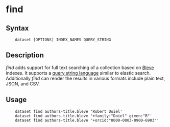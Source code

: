 
# find

## Syntax

```
    dataset [OPTIONS] INDEX_NAMES QUERY_STRING
```

## Description

_find_ adds support for full text searching of a collection based on [Bleve](https://blevesearch.com) indexes.
It supports a [query string language]() similar to elastic search. Additionally _find_ can render the results
in various formats include plain text, JSON, and CSV.

## Usage

```
    dataset find authors-title.bleve 'Robert Doiel'
    dataset find authors-title.bleve '+family:"Doiel" given:"R"'
    dataset find authors-title.bleve '+orcid:"0000-0003-0900-6903"'
```
